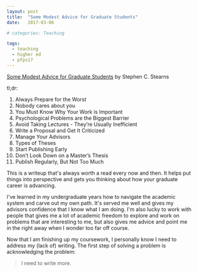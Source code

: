 ```yaml
---
layout: post
title:  "Some Modest Advice for Graduate Students"
date:   2017-03-06

# categories: Teaching

tags:
  - teaching
  - higher ed
  - pfps17
---
```


[Some Modest Advice for Graduate Students][1]
by Stephen C. Stearns

<!-- more -->

tl;dr:

1. Always Prepare for the Worst
2. Nobody cares about you
3. You Must Know Why Your Work is Important
4. Psychological Problems are the Biggest Barrier
5. Avoid Taking Lectures - They’re Usually Inefficient
6. Write a Proposal and Get It Criticized
7. Manage Your Advisors
8. Types of Theses
9. Start Publishing Early
10. Don’t Look Down on a Master’s Thesis
11. Publish Regularly, But Not Too Much

This is a writeup that's always worth a read every now and then.
It helps put things into perspective and gets you thinking about how your graduate career is advancing.

I've learned in my undergraduate years how to navigate the academic system and carve out my own path.
It's served me well and gives my advisors confidence that I know what I am doing.
I'm also lucky to work with people that gives me a lot of academic freedom to explore and work on problems that are interesting to me,
but also gives me advice and point me in the right away when I wonder too far off course.

Now that I am finishing up my coursework,
I personally know I need to address my (lack of) writing.
The first step of solving a problem is acknowledging the problem:

> I need to write more.

[1]: http://stearnslab.yale.edu/some-modest-advice-graduate-students
